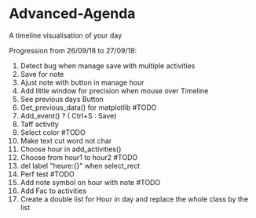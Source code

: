 # Advanced-Agenda
A timeline visualisation of your day

Progression from 26/09/18 to 27/09/18:
1) Detect bug when manage save with multiple activities 
2) Save for note 
3) Ajust note with button in manage hour 
4) Add little window for precision when mouse over Timeline
5) See previous days Button
6) Get_previous_data() for matplotlib   #TODO
7) Add_event() ? ( Ctrl+S : Save)
8) Taff activity 
9) Select color                         #TODO
10) Make text cut word not char 
11) Choose hour in add_activities()
12) Choose from hour1 to hour2          #TODO
13) del label "heure:{}" when select_rect 
14) Perf test                           #TODO        
15) Add note symbol on hour with note   #TODO
16) Add Fac to activities 
17) Create a double list for Hour in day and replace the whole class by the list








